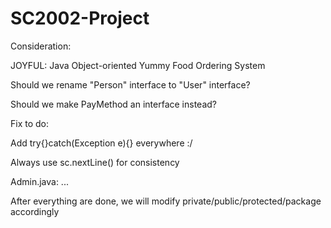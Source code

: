 # SC2002-Project

Consideration:

  JOYFUL: Java Object-oriented Yummy Food Ordering System

  Should we rename "Person" interface to "User" interface?

  Should we make PayMethod an interface instead?


Fix to do:


Add try{}catch(Exception e){} everywhere :/

Always use sc.nextLine() for consistency

Admin.java: ...

After everything are done, we will modify private/public/protected/package accordingly


